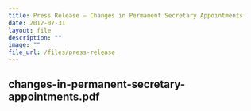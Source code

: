 ```yaml
---
title: Press Release – Changes in Permanent Secretary Appointments
date: 2012-07-31
layout: file
description: ""
image: ""
file_url: /files/press-release
---
```

changes-in-permanent-secretary-appointments.pdf
---
